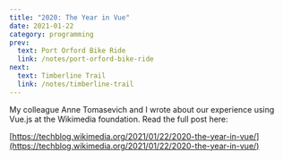 ```yaml
---
title: "2020: The Year in Vue"
date: 2021-01-22
category: programming
prev:
  text: Port Orford Bike Ride
  link: /notes/port-orford-bike-ride
next:
  text: Timberline Trail
  link: /notes/timberline-trail
---
```


My colleague Anne Tomasevich and I wrote about our experience using Vue.js
at the Wikimedia foundation. Read the full post here: 

[https://techblog.wikimedia.org/2021/01/22/2020-the-year-in-vue/](https://techblog.wikimedia.org/2021/01/22/2020-the-year-in-vue/)